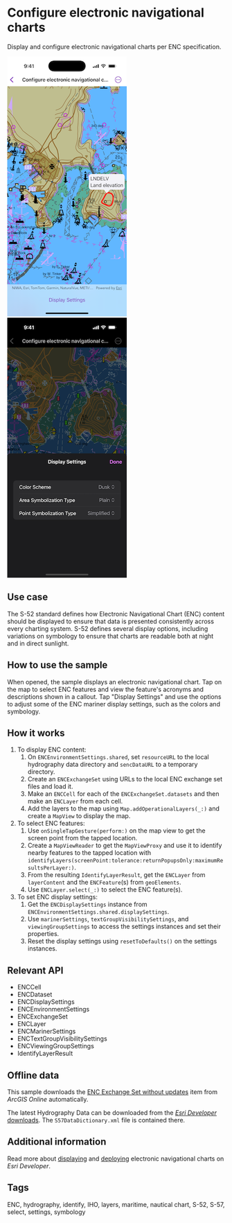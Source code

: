 # Configure electronic navigational charts

Display and configure electronic navigational charts per ENC specification.

![Screenshot of Configure electronic navigational charts sample](configure-electronic-navigational-charts-1.png)
![Screenshot of Configure electronic navigational charts sample settings](configure-electronic-navigational-charts-2.png)

## Use case

The S-52 standard defines how Electronic Navigational Chart (ENC) content should be displayed to ensure that data is presented consistently across every charting system. S-52 defines several display options, including variations on symbology to ensure that charts are readable both at night and in direct sunlight.

## How to use the sample

When opened, the sample displays an electronic navigational chart. Tap on the map to select ENC features and view the feature's acronyms and descriptions shown in a callout. Tap "Display Settings" and use the options to adjust some of the ENC mariner display settings, such as the colors and symbology.

## How it works

1. To display ENC content:
    1. On `ENCEnvironmentSettings.shared`, set `resourceURL` to the local hydrography data directory and `sencDataURL` to a temporary directory.
    2. Create an `ENCExchangeSet` using URLs to the local ENC exchange set files and load it.
    3. Make an `ENCCell` for each of the `ENCExchangeSet.datasets` and then make an `ENCLayer` from each cell.
    4. Add the layers to the map using `Map.addOperationalLayers(_:)` and create a `MapView` to display the map.
2. To select ENC features:
    1. Use `onSingleTapGesture(perform:)` on the map view to get the screen point from the tapped location.
    2. Create a `MapViewReader` to get the `MapViewProxy` and use it to identify nearby features to the tapped location with `identifyLayers(screenPoint:tolerance:returnPopupsOnly:maximumResultsPerLayer:)`.
    3. From the resulting `IdentifyLayerResult`, get the `ENCLayer` from `layerContent` and the `ENCFeature`(s) from `geoElements`.
    4. Use `ENCLayer.select(_:)` to select the ENC feature(s).
3. To set ENC display settings:
    1. Get the `ENCDisplaySettings` instance from `ENCEnvironmentSettings.shared.displaySettings`.
    2. Use `marinerSettings`, `textGroupVisibilitySettings`, and `viewingGroupSettings` to access the settings instances and set their properties.
    3. Reset the display settings using `resetToDefaults()` on the settings instances.

## Relevant API

* ENCCell
* ENCDataset
* ENCDisplaySettings
* ENCEnvironmentSettings
* ENCExchangeSet
* ENCLayer
* ENCMarinerSettings
* ENCTextGroupVisibilitySettings
* ENCViewingGroupSettings
* IdentifyLayerResult

## Offline data

This sample downloads the [ENC Exchange Set without updates](https://www.arcgis.com/home/item.html?id=9d2987a825c646468b3ce7512fb76e2d) item from *ArcGIS Online* automatically.

The latest Hydrography Data can be downloaded from the [*Esri Developer* downloads](https://developers.arcgis.com/downloads/). The `S57DataDictionary.xml` file is contained there.

## Additional information

Read more about [displaying](https://developers.arcgis.com/swift/layers/display-electronic-navigational-charts/) and [deploying](https://developers.arcgis.com/swift/license-and-deployment/deployment/#enc-electronic-navigational-charts-style-directory) electronic navigational charts on *Esri Developer*.

## Tags

ENC, hydrography, identify, IHO, layers, maritime, nautical chart, S-52, S-57, select, settings, symbology
